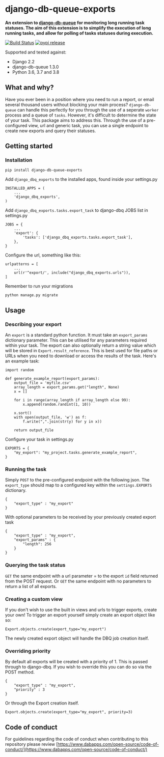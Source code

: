 # django-db-queue-exports

**An extension to [django-db-queue](https://github.com/dabapps/django-db-queue) for monitoring long running task statuses.
The aim of this extension is to simplify the execution of long running tasks, and allow for polling of tasks statuses during execution.**

[![Build Status](https://travis-ci.com/dabapps/django-db-queue-exports.svg?token=gFw2G3a8PohgNBo8f8Nm&branch=master)](https://travis-ci.com/dabapps/django-db-queue-exports)
[![pypi release](https://img.shields.io/pypi/v/django-db-queue-exports.svg)](https://pypi.python.org/pypi/django-db-queue-exports)

Supported and tested against:
- Django 2.2
- django-db-queue 1.3.0
- Python 3.6, 3.7 and 3.8

## What and why?
Have you ever been in a position where you need to run a report, or email several thousand users without blocking your main process? `django-db-queue` can handle this perfectly for you through the use of a seperate `worker` process and a queue of `tasks`. However, it's difficult to determine the state of your task. This package aims to address this. Through the use of a pre-configured view, url and generic task, you can use a single endpoint to create new exports and query their statuses.

## Getting started
### Installation
```
pip install django-db-queue-exports
```
Add `django_dbq_exports` to the installed apps, found inside your settings.py
```
INSTALLED_APPS = (
    ...
    'django_dbq_exports',
)
```
Add `django_dbq_exports.tasks.export_task` to django-dbq JOBS list in settings.py
```
JOBS = {
    ...
    'export': {
        'tasks': ['django_dbq_exports.tasks.export_task'],
    },
}
```
Configure the url, something like this:
```
urlpatterns = [
    ...
    url(r'^export/', include("django_dbq_exports.urls")),
]
```
Remember to run your migrations
```
python manage.py migrate
```
## Usage
### Describing your export
An `export` is a standard python function. It must take an `export_params` dictionary parameter. This can be utilised for any parameters required within your task.
The export can also optionally return a string value which will be stored in `Export.result_reference`. This is best used for file paths or URLs when you need to download or access the results of the task.
Here's an example task:
```
import random

def generate_example_report(export_params):
    output_file = 'myfile.csv'
    array_length = export_params.get("length", None)
    x = []

    for i in range(array_length if array_length else 99):
        x.append(random.randint(1, 10))

    x.sort()
    with open(output_file, 'w') as f:
        f.write(",".join(str(y) for y in x))

    return output_file
```

Configure your task in settings.py
```
EXPORTS = {
    "my_export": "my_project.tasks.generate_example_report",
}
```

### Running the task
Simply `POST` to the pre-configured endpoint with the following json.
The `export_type` should map to a configured key within the `settings.EXPORTS` dictionary.
```
{
    "export_type" : "my_export"
} 
```
With optional parameters to be received by your previously created export task
```
{
    "export_type" : "my_export",
    "export_params" : {
        "length": 256
    }
}
```
### Querying the task status
`GET` the same endpoint with a url parameter = to the export `id` field returned from the POST request.
Or `GET` the same endpoint with no parameters to return a list of all exports.


### Creating a custom view
If you don't wish to use the built in views and urls to trigger exports, create your own! To trigger an export yourself simply create an export object like so:
```
Export.objects.create(export_type="my_export")
```
The newly created export object will handle the DBQ job creation itself. 

### Overriding priority
By default all exports will be created with a priority of 1. This is passed through to django-dbq. If you wish to override this you can do so via the POST method.
```
{
    "export_type" : "my_export",
    "priority" : 3
} 
```
Or through the Export creation itself.
```
Export.objects.create(export_type="my_export", priority=3)
```

## Code of conduct

For guidelines regarding the code of conduct when contributing to this repository please review [https://www.dabapps.com/open-source/code-of-conduct/](https://www.dabapps.com/open-source/code-of-conduct/)